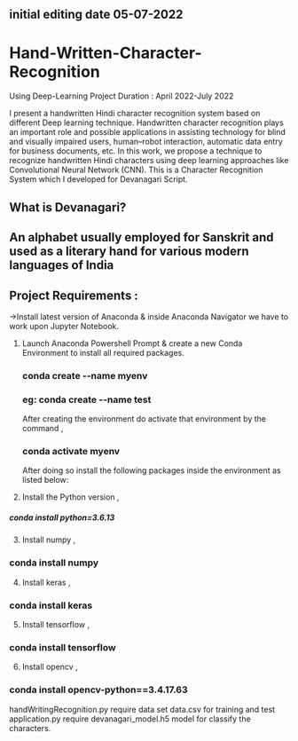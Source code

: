 ## initial editing date 05-07-2022

# Hand-Written-Character-Recognition
Using Deep-Learning
Project Duration : April 2022-July 2022

I present a handwritten Hindi character recognition system based on different Deep learning technique. 
Handwritten character recognition plays an important role and possible applications in assisting technology for blind and visually impaired users, human–robot interaction, automatic data entry for business documents, etc. 
In this work, we propose a technique to recognize handwritten Hindi characters using deep learning approaches like Convolutional Neural Network (CNN). 
This is a Character Recognition System which I developed for Devanagari Script.

## What is Devanagari?
## An alphabet usually employed for Sanskrit and used as a literary hand for various modern languages of India

## Project Requirements :

->Install latest version of Anaconda & inside Anaconda Navigator we have to work upon Jupyter Notebook.

1. Launch Anaconda Powershell Prompt & create a new Conda Environment to install all required packages.
   ### conda create --name myenv     
   ### eg: conda create --name test
   After creating the environment do activate that environment by the command ,
   ### conda activate myenv
   After doing so install the following packages inside the environment as listed below:

2. Install the Python version ,
##### conda install python=3.6.13

3. Install numpy ,
### conda install numpy

4. Install keras ,
### conda install keras

5. Install tensorflow ,
### conda install tensorflow

6.  Install opencv , 
### conda install opencv-python==3.4.17.63

handWritingRecognition.py require data set data.csv for training and test
application.py require devanagari_model.h5 model for classify the characters.
